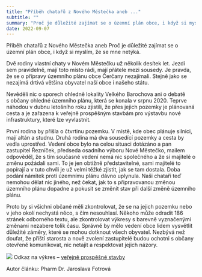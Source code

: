 ```yaml
---
title: "Příběh chatařů z Nového Městečka aneb ..."
subtitle: ""
summary: "Proč je důležité zajímat se o územní plán obce, i když si myslím, že se mne netýká."
date: 2022-09-07
---
```


Příběh chatařů z Nového Městečka aneb Proč je důležité zajímat se o územní plán obce, i když si myslím, že se mne netýká.

Dvě rodiny vlastní chaty v Novém Městečku už několik desítek let. Jezdí sem pravidelně, mají toto místo rádi, mají přátele mezi sousedy. Je pravda, že se o přípravy územního plánu obce Čerčany nezajímali. Stejně jako se nezajímá drtivá většina obyvatel naší obce i našeho státu. 

Nevěděli nic o sporech ohledně lokality Velkého Barochova ani o debatě s občany ohledné územního plánu, která se konala v srpnu 2020. Teprve náhodou v dubnu letošního roku zjistili, že přes jejich pozemky je plánovaná cesta a je zařazena k veřejně prospěšným stavbám pro výstavbu nové infrastruktury, které lze vyvlastnit.

První rodina by přišla o čtvrtinu pozemku. V místě, kde obec plánuje silnici, mají altán a studnu. Druhá rodina má dva sousedící pozemky a cesta by vedla uprostřed. Vedení obce bylo na celou situaci dotázáno a pan zastupitel Řezníček, předseda osadního výboru Nové Městečko, mailem odpověděl, že s tím současné vedení nemá nic společného a že si majitelé o změnu požádali sami. To je jen obtížně představitelné, sami majitelé to popírají a v tuto chvíli je už velmi těžké zjistit, jak se tam dostala. Doba podání námitek proti územnímu plánu dávno uplynula. Naši chataři teď nemohou dělat nic jiného, než čekat, jak to s připravovanou změnou územního plánu dopadne a pokusit se změnit stav při další změně územního plánu.

Proto by si všichni občané měli zkontrolovat, že se na jejich pozemku nebo v jeho okolí nechystá něco, s čím nesouhlasí. Někoho může odradit 186 stránek odborného textu, ale zkontrolovat výkresy s barevně vyznačenými změnami nezabere tolik času. Správně by mělo vedení obce lidem vysvětlit důležité záměry, které se mohou dotknout všech obyvatel. Nezbývá než doufat, že příští starosta a nově zvolení zastupitelé budou ochotni s občany otevřeně komunikovat, nic netajit a respektovat jejich názory.

![](/img/mapka.png)
Odkaz na výkres – [veřejně prospěšné stavby](https://cercany.cz/assets/File.ashx?id_org=1966&amp;id_dokumenty=54724)

Autor článku: Pharm Dr. Jaroslava Fotrová